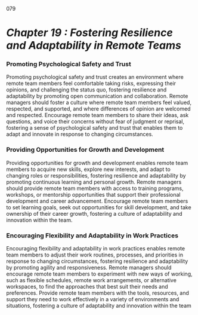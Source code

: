 079



# ***Chapter 19 : Fostering Resilience and Adaptability in Remote Teams***



### **Promoting Psychological Safety and Trust**

Promoting psychological safety and trust creates an environment where remote team members feel comfortable taking risks, expressing their opinions, and challenging the status quo, fostering resilience and adaptability by promoting open communication and collaboration. Remote managers should foster a culture where remote team members feel valued, respected, and supported, and where differences of opinion are welcomed and respected. Encourage remote team members to share their ideas, ask questions, and voice their concerns without fear of judgment or reprisal, fostering a sense of psychological safety and trust that enables them to adapt and innovate in response to changing circumstances.

### **Providing Opportunities for Growth and Development**

Providing opportunities for growth and development enables remote team members to acquire new skills, explore new interests, and adapt to changing roles or responsibilities, fostering resilience and adaptability by promoting continuous learning and personal growth. Remote managers should provide remote team members with access to training programs, workshops, or mentorship opportunities that support their professional development and career advancement. Encourage remote team members to set learning goals, seek out opportunities for skill development, and take ownership of their career growth, fostering a culture of adaptability and innovation within the team.

### **Encouraging Flexibility and Adaptability in Work Practices**

Encouraging flexibility and adaptability in work practices enables remote team members to adjust their work routines, processes, and priorities in response to changing circumstances, fostering resilience and adaptability by promoting agility and responsiveness. Remote managers should encourage remote team members to experiment with new ways of working, such as flexible schedules, remote work arrangements, or alternative workspaces, to find the approaches that best suit their needs and preferences. Provide remote team members with the tools, resources, and support they need to work effectively in a variety of environments and situations, fostering a culture of adaptability and innovation within the team


